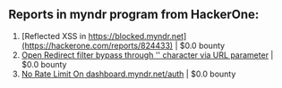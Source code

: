 ## Reports in myndr program from HackerOne:
1. [Reflected XSS in https://blocked.myndr.net](https://hackerone.com/reports/824433) | $0.0 bounty
2. [Open Redirect filter bypass through '\' character via URL parameter](https://hackerone.com/reports/840736) | $0.0 bounty
3. [No Rate Limit On dashboard.myndr.net/auth](https://hackerone.com/reports/1065128) | $0.0 bounty